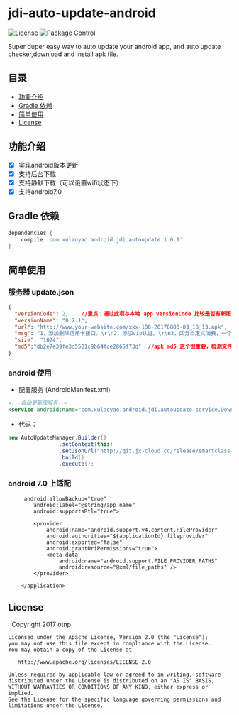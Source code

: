 # jdi-auto-update-android

[![License](https://img.shields.io/badge/license-Apache%202-green.svg)](https://www.apache.org/licenses/LICENSE-2.0)
[![Package Control](https://img.shields.io/packagecontrol/dt/GitGutter.svg)]()


Super duper easy way to auto update your android app,
and auto update checker,download and install apk file.


## 目录

* [功能介绍](#功能介绍)
* [Gradle 依赖](#Gradle依赖)
* [简单使用](#简单使用)
* [License](#license)

## 功能介绍

- [x] 实现android版本更新
- [x] 支持后台下载
- [x] 支持静默下载（可以设置wifi状态下）
- [x] 支持android7.0

## Gradle 依赖

```gradle
dependencies {
    compile 'com.xulaoyao.android.jdi:autoupdate:1.0.1'
}
```


## 简单使用

### 服务器 update.json

```json
{
  "versionCode": 2,    //重点：通过此项与本地 app versionCode 比较是否有新版本。
  "versionName": "0.2.1",
  "url": "http://www.your-website.com/xxx-100-20170803-03_18_13.apk",
  "msg": "1，添加删除信用卡接口。\r\n2，添加vip认证。\r\n3，区分自定义消费，一个小时不限制。\r\n4，添加放弃任务接口，小时内不生成。\r\n5，消费任务手动生成。",
  "size": "1024",
  "md5":"db2e7e39fe3d5501c9b64fce2865f73d"  //apk md5 这个很重要，检测文件是否下载成功通过此来判断
}
```


### android 使用

+ 配置服务 (AndroidManifest.xml)

```xml
<!--自动更新库服务-->
<service android:name="com.xulaoyao.android.jdi.autoupdate.service.DownloadService" android:exported="true"/>
```

+ 代码：
```java
new AutoUpdateManager.Builder()
                .setContext(this)
                .setJsonUrl("http://git.jx-cloud.cc/release/smartclass-teacher-android/raw/master/update.json")
                .build()
                .execute();
```
 
### android 7.0 上适配

```
     android:allowBackup="true"
        android:label="@string/app_name"
        android:supportsRtl="true">

        <provider
            android:name="android.support.v4.content.FileProvider"
            android:authorities="${applicationId}.fileprovider"
            android:exported="false"
            android:grantUriPermissions="true">
            <meta-data
                android:name="android.support.FILE_PROVIDER_PATHS"
                android:resource="@xml/file_paths" />
        </provider>

    </application>

```


## License

   	Copyright 2017 otnp

    Licensed under the Apache License, Version 2.0 (the "License");
    you may not use this file except in compliance with the License.
    You may obtain a copy of the License at

       http://www.apache.org/licenses/LICENSE-2.0

    Unless required by applicable law or agreed to in writing, software
    distributed under the License is distributed on an "AS IS" BASIS,
    WITHOUT WARRANTIES OR CONDITIONS OF ANY KIND, either express or implied.
    See the License for the specific language governing permissions and
    limitations under the License.
